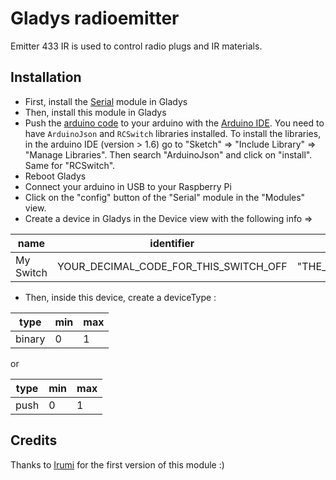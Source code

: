 # Gladys radioemitter

Emitter 433 IR is used to control radio plugs and IR materials.

## Installation

- First, install the [Serial](https://developer.gladysproject.com/en/modules/serial) module in Gladys
- Then, install this module in Gladys
- Push the [arduino code](https://github.com/billonalex/gladys-emitter433IR/blob/master/arduino-code/arduino-code.ino) to your arduino with the [Arduino IDE](https://www.arduino.cc/en/main/software). You need to have `ArduinoJson` and `RCSwitch` libraries installed. To install the libraries, in the arduino IDE (version > 1.6) go to "Sketch" => "Include Library" => "Manage Libraries". Then search "ArduinoJson" and click on "install". Same for "RCSwitch".
- Reboot Gladys
- Connect your arduino in USB to your Raspberry Pi
- Click on the "config" button of the "Serial" module in the "Modules" view. 
- Create a device in Gladys in the Device view with the following info => 

| name | identifier | protocol | service 
| ---| ---| ---| ---| 
| My Switch | YOUR_DECIMAL_CODE_FOR_THIS_SWITCH_OFF | "THE_FUNCTION_TO_BE_CALLED_BY_ARDUINO" | radioemitter 

- Then, inside this device, create a deviceType :

| type | min | max 
| ---| ---| ---|
| binary | 0 | 1

or

| type | min | max 
| ---| ---| ---|
| push | 0 | 1

## Credits

Thanks to [Irumi](https://community.gladysproject.com/u/irumi/summary) for the first version of this module :)
